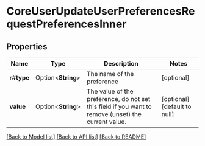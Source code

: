 # CoreUserUpdateUserPreferencesRequestPreferencesInner

## Properties

Name | Type | Description | Notes
------------ | ------------- | ------------- | -------------
**r#type** | Option<**String**> | The name of the preference | [optional]
**value** | Option<**String**> | The value of the preference, do not set this field if you                                 want to remove (unset) the current value. | [optional][default to null]

[[Back to Model list]](../README.md#documentation-for-models) [[Back to API list]](../README.md#documentation-for-api-endpoints) [[Back to README]](../README.md)


